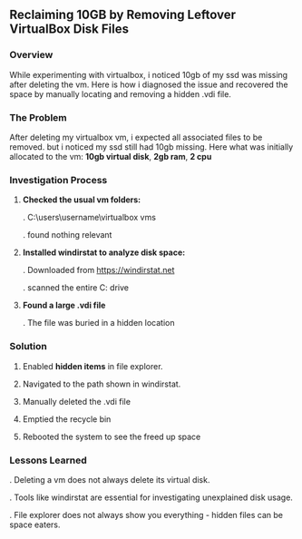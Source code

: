 ## Reclaiming 10GB by Removing Leftover VirtualBox Disk Files
### Overview
While experimenting with virtualbox, i noticed 10gb of my ssd was missing after deleting the vm. Here is how i diagnosed the issue and recovered the space by manually locating and removing a hidden .vdi file.
### The Problem
After deleting my virtualbox vm, i expected all associated files to be removed. but i noticed my ssd still had 10gb missing. Here what was initially allocated to the vm: **10gb virtual disk**, **2gb ram**, **2 cpu**

### Investigation Process
1. **Checked the usual vm folders:**

   . C:\users\username\virtualbox vms
   
   . found nothing relevant

2. **Installed windirstat to analyze disk space:**

   . Downloaded from https://windirstat.net

   . scanned the entire C: drive

3. **Found a large .vdi file**

   . The file was buried in a hidden location

### Solution

1. Enabled **hidden items** in file explorer.
  
2. Navigated to the path shown in windirstat.

 3. Manually deleted the .vdi file

 4. Emptied the recycle bin

 5. Rebooted the system to see the freed up space

### Lessons Learned

. Deleting a vm does not always delete its virtual disk.

. Tools like windirstat are essential for investigating unexplained disk usage.

. File explorer does not always show you everything - hidden files can be space eaters.


      
